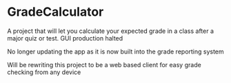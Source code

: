 # GradeCalculator

A project that will let you calculate your expected grade in a class after a major quiz or test.
GUI production halted

No longer updating the app as it is now built into the grade reporting system

Will be rewriting this project to be a web based client for easy grade checking from any device
